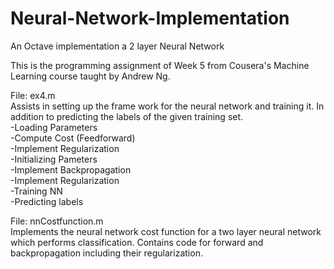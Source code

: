 # Neural-Network-Implementation
An Octave implementation a 2 layer Neural Network

This is the programming assignment of Week 5 from Cousera's Machine Learning course taught by Andrew Ng.

File: ex4.m <br />
Assists in setting up the frame work for the neural network and training it. In addition to predicting the labels of the given training set. <br />
-Loading Parameters <br />
-Compute Cost (Feedforward) <br />
-Implement Regularization <br />
-Initializing Pameters <br />
-Implement Backpropagation <br />
-Implement Regularization <br />
-Training NN <br />
-Predicting labels <br />

File: nnCostfunction.m <br />
Implements the neural network cost function for a two layer neural network which performs classification.
Contains code for forward and backpropagation including their regularization.
